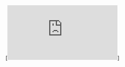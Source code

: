 [![ZimaBoard NAS Case](https://github.com/gwoob/ZimaBoard-NAS/blob/main/STL/ZimaBoard%20NAS%20Case.STL)]
